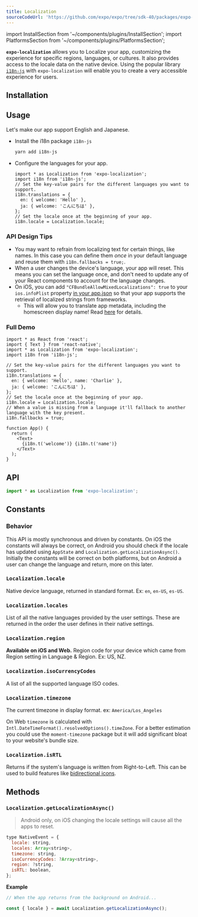 ```yaml
---
title: Localization
sourceCodeUrl: 'https://github.com/expo/expo/tree/sdk-40/packages/expo-localization'
---
```


import InstallSection from '~/components/plugins/InstallSection';
import PlatformsSection from '~/components/plugins/PlatformsSection';

**`expo-localization`** allows you to Localize your app, customizing the experience for specific regions, languages, or cultures. It also provides access to the locale data on the native device.
Using the popular library [`i18n-js`](https://github.com/fnando/i18n-js) with `expo-localization` will enable you to create a very accessible experience for users.

<PlatformsSection android emulator ios simulator web />

## Installation

<InstallSection packageName="expo-localization" />

## Usage

Let's make our app support English and Japanese.

- Install the i18n package `i18n-js`

  ```sh
  yarn add i18n-js
  ```

- Configure the languages for your app.

  ```tsx
  import * as Localization from 'expo-localization';
  import i18n from 'i18n-js';
  // Set the key-value pairs for the different languages you want to support.
  i18n.translations = {
    en: { welcome: 'Hello' },
    ja: { welcome: 'こんにちは' },
  };
  // Set the locale once at the beginning of your app.
  i18n.locale = Localization.locale;
  ```

### API Design Tips

- You may want to refrain from localizing text for certain things, like names. In this case you can define them _once_ in your default language and reuse them with `i18n.fallbacks = true;`.
- When a user changes the device's language, your app will reset. This means you can set the language once, and don't need to update any of your React components to account for the language changes.
- On iOS, you can add `"CFBundleAllowMixedLocalizations": true` to your `ios.infoPlist` property [in your app.json](https://docs.expo.dev/workflow/configuration/#ios) so that your app supports the retrieval of localized strings from frameworks.
  - This will allow you to translate app metadata, including the homescreen display name! Read [here](../../../distribution/app-stores.md#localizing-your-ios-app) for details.

### Full Demo

```tsx
import * as React from 'react';
import { Text } from 'react-native';
import * as Localization from 'expo-localization';
import i18n from 'i18n-js';

// Set the key-value pairs for the different languages you want to support.
i18n.translations = {
  en: { welcome: 'Hello', name: 'Charlie' },
  ja: { welcome: 'こんにちは' },
};
// Set the locale once at the beginning of your app.
i18n.locale = Localization.locale;
// When a value is missing from a language it'll fallback to another language with the key present.
i18n.fallbacks = true;

function App() {
  return (
    <Text>
      {i18n.t('welcome')} {i18n.t('name')}
    </Text>
  );
}
```

## API

```ts
import * as Localization from 'expo-localization';
```

## Constants

### Behavior

This API is mostly synchronous and driven by constants. On iOS the constants will always be correct, on Android you should check if the locale has updated using `AppState` and `Localization.getLocalizationAsync()`. Initially the constants will be correct on both platforms, but on Android a user can change the language and return, more on this later.

### `Localization.locale`

Native device language, returned in standard format. Ex: `en`, `en-US`, `es-US`.

### `Localization.locales`

List of all the native languages provided by the user settings. These are returned in the order the user defines in their native settings.

### `Localization.region`

**Available on iOS and Web.** Region code for your device which came from Region setting in Language & Region. Ex: US, NZ.

### `Localization.isoCurrencyCodes`

A list of all the supported language ISO codes.

### `Localization.timezone`

The current timezone in display format. ex: `America/Los_Angeles`

On Web `timezone` is calculated with `Intl.DateTimeFormat().resolvedOptions().timeZone`. For a better estimation you could use the `moment-timezone` package but it will add significant bloat to your website's bundle size.

### `Localization.isRTL`

Returns if the system's language is written from Right-to-Left. This can be used to build features like [bidirectional icons](https://material.io/design/usability/bidirectionality.html).

## Methods

### `Localization.getLocalizationAsync()`

> Android only, on iOS changing the locale settings will cause all the apps to reset.

```js
type NativeEvent = {
  locale: string,
  locales: Array<string>,
  timezone: string,
  isoCurrencyCodes: ?Array<string>,
  region: ?string,
  isRTL: boolean,
};
```

**Example**

```js
// When the app returns from the background on Android...

const { locale } = await Localization.getLocalizationAsync();
```

